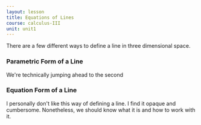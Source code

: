 ```yaml
---
layout: lesson
title: Equations of Lines
course: calculus-III
unit: unit1
---
```



There are a few different ways to define a line in three dimensional space. 

### Parametric Form of a Line
We're technically jumping ahead to the second 

### Equation Form of a Line

I personally don't like this way of defining a line. I find it opaque and cumbersome. Nonetheless, we should know what it is and how to work with it. 